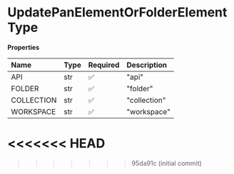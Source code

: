 # UpdatePanElementOrFolderElementType

**Properties**

| Name       | Type | Required | Description  |
| :--------- | :--- | :------- | :----------- |
| API        | str  | ✅       | "api"        |
| FOLDER     | str  | ✅       | "folder"     |
| COLLECTION | str  | ✅       | "collection" |
| WORKSPACE  | str  | ✅       | "workspace"  |
<<<<<<< HEAD
=======

<!-- This file was generated by liblab | https://liblab.com/ -->
>>>>>>> 95da91c (initial commit)
